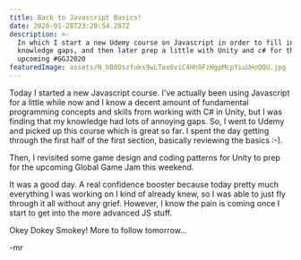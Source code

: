 ```yaml
---
title: Back to Javascript Basics!
date: 2020-01-28T23:20:54.287Z
description: >-
  In which I start a new Udemy course on Javascript in order to fill in my many
  knowledge gaps, and then later prep a little with Unity and c# for the
  upcoming #GGJ2020
featuredImage: assets/N_bB0Oszfuks9wLTax6viC4Hh9FzHgpMcpYiuUHoQQU.jpg
---
```

Today I started a new Javascript course. I've actually been using Javascript for a little while now and I know a decent amount of fundamental programming concepts and skills from working with C# in Unity, but I was finding that my knowledge had lots of annoying gaps. So, I went to Udemy and picked up this course which is great so far. I spent the day getting through the first half of the first section, basically reviewing the basics :-).

Then, I revisited some game design and coding patterns for Unity to prep for the upcoming Global Game Jam this weekend.

It was a good day. A real confidence booster because today pretty much everything I was working on I kind of already knew, so I was able to just fly through it all without any grief. However, I know the pain is coming once I start to get into the more advanced JS stuff.

Okey Dokey Smokey! More to follow tomorrow...

\-mr
